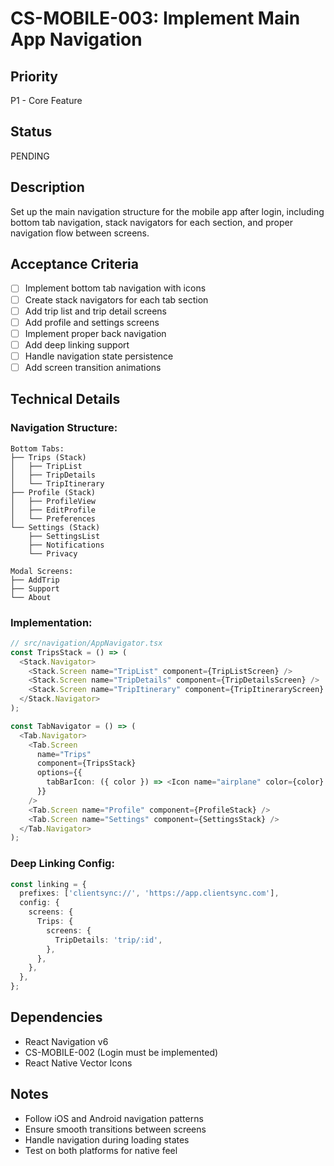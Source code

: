 # CS-MOBILE-003: Implement Main App Navigation

## Priority
P1 - Core Feature

## Status
PENDING

## Description
Set up the main navigation structure for the mobile app after login, including bottom tab navigation, stack navigators for each section, and proper navigation flow between screens.

## Acceptance Criteria
- [ ] Implement bottom tab navigation with icons
- [ ] Create stack navigators for each tab section
- [ ] Add trip list and trip detail screens
- [ ] Add profile and settings screens
- [ ] Implement proper back navigation
- [ ] Add deep linking support
- [ ] Handle navigation state persistence
- [ ] Add screen transition animations

## Technical Details

### Navigation Structure:
```
Bottom Tabs:
├── Trips (Stack)
│   ├── TripList
│   ├── TripDetails
│   └── TripItinerary
├── Profile (Stack)
│   ├── ProfileView
│   ├── EditProfile
│   └── Preferences
└── Settings (Stack)
    ├── SettingsList
    ├── Notifications
    └── Privacy

Modal Screens:
├── AddTrip
├── Support
└── About
```

### Implementation:
```typescript
// src/navigation/AppNavigator.tsx
const TripsStack = () => (
  <Stack.Navigator>
    <Stack.Screen name="TripList" component={TripListScreen} />
    <Stack.Screen name="TripDetails" component={TripDetailsScreen} />
    <Stack.Screen name="TripItinerary" component={TripItineraryScreen} />
  </Stack.Navigator>
);

const TabNavigator = () => (
  <Tab.Navigator>
    <Tab.Screen 
      name="Trips" 
      component={TripsStack}
      options={{
        tabBarIcon: ({ color }) => <Icon name="airplane" color={color} />
      }}
    />
    <Tab.Screen name="Profile" component={ProfileStack} />
    <Tab.Screen name="Settings" component={SettingsStack} />
  </Tab.Navigator>
);
```

### Deep Linking Config:
```typescript
const linking = {
  prefixes: ['clientsync://', 'https://app.clientsync.com'],
  config: {
    screens: {
      Trips: {
        screens: {
          TripDetails: 'trip/:id',
        },
      },
    },
  },
};
```

## Dependencies
- React Navigation v6
- CS-MOBILE-002 (Login must be implemented)
- React Native Vector Icons

## Notes
- Follow iOS and Android navigation patterns
- Ensure smooth transitions between screens
- Handle navigation during loading states
- Test on both platforms for native feel